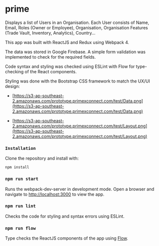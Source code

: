 # prime
Displays a list of Users in an Organisation. Each User consists of Name, Email, Roles (Owner or Employee), Organisation, Organisation Features (Trade Vault, Inventory, Analytics), Country...

This app was built with ReactJS and Redux using Webpack 4. <br>

The data was stored in Google Firebase. A simple form validation was implemented to check for the required fields.<br>

Code syntax and styling was checked using ESLint with Flow for type-checking of the React components. <br>

Styling was done with the Bootstrap CSS framework to match the UX/UI design:

* [https://s3-ap-southeast-2.amazonaws.com/prototype.primexconnect.com/test/Data.png](https://s3-ap-southeast-2.amazonaws.com/prototype.primexconnect.com/test/Data.png)

* [https://s3-ap-southeast-2.amazonaws.com/prototype.primexconnect.com/test/Layout.png](https://s3-ap-southeast-2.amazonaws.com/prototype.primexconnect.com/test/Layout.png)

### `Installation`

Clone the repository and install with:<br>

```
npm install
```

### `npm run start`

Runs the webpack-dev-server in development mode. Open a browser and navigate to [http://localhost:3000](http://localhost:3000) to view the app.

### `npm run lint`

Checks the code for styling and syntax errors using ESLint.<br>

### `npm run flow`

Type checks the ReactJS components of the app using [Flow](https://flow.org/).<br>

